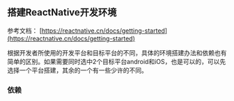 ## 搭建ReactNative开发环境

参考文档： [https://reactnative.cn/docs/getting-started](https://reactnative.cn/docs/getting-started)

根据开发者所使用的开发平台和目标平台的不同，具体的环境搭建办法和依赖也有简单的区别。如果需要同时选中2个目标平台android和iOS，也是可以的，可以先选择一个平台搭建，其余的一个有一些少许的不同。

### 依赖

